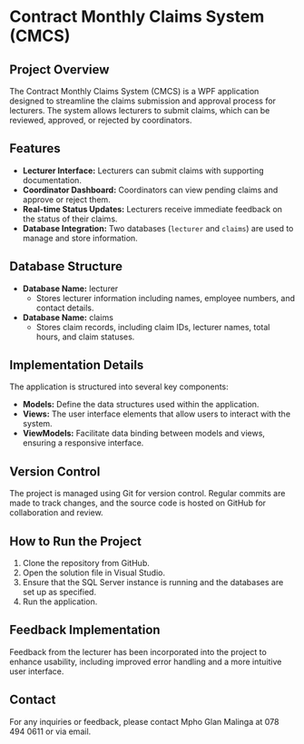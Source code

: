 # Contract Monthly Claims System (CMCS)

## Project Overview
The Contract Monthly Claims System (CMCS) is a WPF application designed to streamline the claims submission and approval process for lecturers. The system allows lecturers to submit claims, which can be reviewed, approved, or rejected by coordinators.

## Features
- **Lecturer Interface:** Lecturers can submit claims with supporting documentation.
- **Coordinator Dashboard:** Coordinators can view pending claims and approve or reject them.
- **Real-time Status Updates:** Lecturers receive immediate feedback on the status of their claims.
- **Database Integration:** Two databases (`lecturer` and `claims`) are used to manage and store information.

## Database Structure
- **Database Name:** lecturer
  - Stores lecturer information including names, employee numbers, and contact details.
- **Database Name:** claims
  - Stores claim records, including claim IDs, lecturer names, total hours, and claim statuses.

## Implementation Details
The application is structured into several key components:
- **Models:** Define the data structures used within the application.
- **Views:** The user interface elements that allow users to interact with the system.
- **ViewModels:** Facilitate data binding between models and views, ensuring a responsive interface.

## Version Control
The project is managed using Git for version control. Regular commits are made to track changes, and the source code is hosted on GitHub for collaboration and review.

## How to Run the Project
1. Clone the repository from GitHub.
2. Open the solution file in Visual Studio.
3. Ensure that the SQL Server instance is running and the databases are set up as specified.
4. Run the application.

## Feedback Implementation
Feedback from the lecturer has been incorporated into the project to enhance usability, including improved error handling and a more intuitive user interface.

## Contact
For any inquiries or feedback, please contact Mpho Glan Malinga at 078 494 0611 or via email.